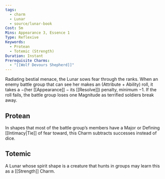 ```yaml
---
tags:
  - charm
  - Lunar
  - source/lunar-book
Cost: 5m
Mins: Appearance 3, Essence 1
Type: Reflexive
Keywords:
  - Protean
  - Totemic (Strength)
Duration: Instant
Prerequisite Charms:
  - "[[Wolf Devours Shepherd]]"
---
```

Radiating bestial menace, the Lunar sows fear through the ranks. When an enemy battle group that can see her makes an (Attribute + Ability) roll, it takes a −(her [[Appearance]] − its [[Resolve]]) penalty, minimum −1. If the roll fails, the battle group loses one Magnitude as terrified soldiers break away. 
## Protean 

In shapes that most of the battle group’s members have a Major or Defining [[Intimacy|Tie]] of fear toward, this Charm subtracts successes instead of dice. 
## Totemic 

A Lunar whose spirit shape is a creature that hunts in groups may learn this as a [[Strength]] Charm.